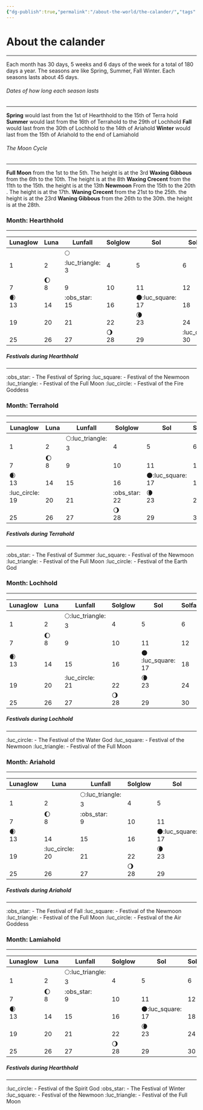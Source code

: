 ```yaml
---
{"dg-publish":true,"permalink":"/about-the-world/the-calander/","tags":["Calander","Time"]}
---
```



# About the calander
---
   Each month has 30 days, 5 weeks and 6 days of the week for a total of 180 days a year. 
The seasons are like Spring, Summer, Fall Winter. Each seasons lasts about 45 days. 

###### Dates of how long each season lasts 
---
**Spring** would last from the 1st of Hearthhold to the 15th of Terra hold
**Summer** would last from the 16th of Terrahold to the 29th of Lochhold
**Fall**  would last from the 30th of Lochhold to the 14th of Ariahold
**Winter** would last from the 15th of Ariahold to the end of Lamiahold

###### The Moon Cycle
---
**Full Moon** from the 1st to the 5th. The height is at the 3rd
**Waxing Gibbous** from the 6th to the 10th. The height is at the 8th
**Waxing Crecent** from the 11th to the 15th. the height is at the 13th
**Newmoon** From the 15th to the 20th . The height is at the 17th.
**Waning Crecent** from the 21st to the 25th. the height is at the 23rd
**Waning Gibbous** from the 26th to the 30th. the height is at the 28th.

### Month: Hearthhold
---

| Lunaglow  | Luna    | Lunfall                | Solglow  | Sol                  | Solfall            |
| --------- | ------- | ---------------------- | -------- | -------------------- | ------------------ |
| <br>1<br> | <br>2   | 🌕 :luc_triangle:<br>3 | <br>4    | <br>5                | <br>6              |
| <br>7     | 🌔<br>8 | <br>9                  | <br>10   | <br>11               | <br>12             |
| 🌒<br>13  | <br>14  | :obs_star:<br>15       | <br>16   | 🌑:luc_square:<br>17 | <br>18             |
| <br>19    | <br>20  | <br>21                 | <br>22   | 🌘<br>23             | <br>24             |
| <br>25    | <br>26  | <br>27                 | 🌖<br>28 | <br>29               | :luc_circle:<br>30 |
##### Festivals during Hearthhold
---
:obs_star: - The Festival of Spring
:luc_square: - Festival of the Newmoon
:luc_triangle: - Festival of the Full Moon
:luc_circle: - Festival of the Fire Goddess
### Month: Terrahold
---


| Lunaglow           | Luna    | Lunfall               | Solglow          | Sol                  | Solfall |
| ------------------ | ------- | --------------------- | ---------------- | -------------------- | ------- |
| <br>1<br>          | <br>2   | 🌕:luc_triangle:<br>3 | <br>4            | <br>5                | <br>6   |
| <br>7              | 🌔<br>8 | <br>9                 | <br>10           | <br>11               | <br>12  |
| 🌒<br>13           | <br>14  | <br>15                | <br>16           | 🌑:luc_square:<br>17 | <br>18  |
| :luc_circle:<br>19 | <br>20  | <br>21                | :obs_star:<br>22 | 🌘<br>23             | <br>24  |
| <br>25             | <br>26  | <br>27                | 🌖<br>28         | <br>29               | <br>30  |
##### Festivals during Terrahold
---
:obs_star: - The Festival of Summer
:luc_square: - Festival of the Newmoon
:luc_triangle: - Festival of the Full Moon
:luc_circle: - Festival of the Earth God

### Month: Lochhold
---

| Lunaglow  | Luna    | Lunfall               | Solglow  | Sol                   | Solfall |
| --------- | ------- | --------------------- | -------- | --------------------- | ------- |
| <br>1<br> | <br>2   | 🌕:luc_triangle:<br>3 | <br>4    | <br>5                 | <br>6   |
| <br>7     | 🌔<br>8 | <br>9                 | <br>10   | <br>11                | <br>12  |
| 🌒<br>13  | <br>14  | <br>15                | <br>16   | 🌑 :luc_square:<br>17 | <br>18  |
| <br>19    | <br>20  | :luc_circle:<br>21    | <br>22   | 🌘<br>23              | <br>24  |
| <br>25    | <br>26  | <br>27                | 🌖<br>28 | <br>29                | <br>30  |
##### Festivals during Lochhold
---
:luc_circle: - The Festival of the Water God
:luc_square: - Festival of the Newmoon
:luc_triangle: - Festival of the Full Moon



### Month: Ariahold
---


| Lunaglow  | Luna               | Lunfall               | Solglow  | Sol                  | Solfall |
| --------- | ------------------ | --------------------- | -------- | -------------------- | ------- |
| <br>1<br> | <br>2              | 🌕:luc_triangle:<br>3 | <br>4    | <br>5                | <br>6   |
| <br>7     | 🌔<br>8            | :obs_star:<br>9       | <br>10   | <br>11               | <br>12  |
| 🌒<br>13  | <br>14             | <br>15                | <br>16   | 🌑:luc_square:<br>17 | <br>18  |
| <br>19    | :luc_circle:<br>20 | <br>21                | <br>22   | 🌘<br>23             | <br>24  |
| <br>25    | <br>26             | <br>27                | 🌖<br>28 | <br>29               | <br>30  |
##### Festivals during Ariahold
---
:obs_star: - The Festival of Fall
:luc_square: - Festival of the Newmoon
:luc_triangle: - Festival of the Full Moon
:luc_circle: - Festival of the Air Goddess

### Month: Lamiahold
---


| Lunaglow  | Luna    | Lunfall               | Solglow  | Sol                  | Solfall |
| --------- | ------- | --------------------- | -------- | -------------------- | ------- |
| <br>1<br> | <br>2   | 🌕:luc_triangle:<br>3 | <br>4    | <br>5                | <br>6   |
| <br>7     | 🌔<br>8 | :obs_star:<br>9       | <br>10   | <br>11               | <br>12  |
| 🌒<br>13  | <br>14  | <br>15                | <br>16   | 🌑:luc_square:<br>17 | <br>18  |
| <br>19    | <br>20  | <br>21                | <br>22   | 🌘<br>23             | <br>24  |
| <br>25    | <br>26  | <br>27                | 🌖<br>28 | <br>29               | <br>30  |
##### Festivals during Hearthhold
---
:luc_circle: - Festival of the Spirit God
:obs_star: - The Festival of Winter
:luc_square: - Festival of the Newmoon
:luc_triangle: - Festival of the Full Moon
